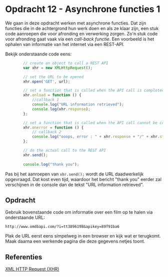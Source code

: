 # Opdracht 12 - Asynchrone functies 1

We gaan in deze opdracht werken met asynchrone functies. Dat zijn functies die in de achtergrond hun werk doen en 
als ze klaar zijn, een stuk code aanroepen die voor afronding en verwerking zorgen. Zo'n stuk code voor afronding
gaat vaak via een *call-back functie*. Een voorbeeld is het ophalen van informatie van het internet via een REST-API.

Bekijk onderstaande code eens:

```javascript
        // create an object to call a REST API
        var xhr = new XMLHttpRequest();

        // set the URL to be opened
        xhr.open('GET', url);

        // set a function that is called when the API call is completed without errors
        xhr.onload = function () {
            //callback 1
            console.log("URL information retrieved");
            console.log(xhr.response);
        };

        // set a function that is called when the API call cannot be completed.
        xhr.onerror = function () {
            // callback 2
            console.log("ooops, error : " + xhr.response + "/" + xhr.status);
        };

        // do the actual call to the REST API
        xhr.send();
        
        console.log("thank you");

```

Pas bij het aanroepen van `xhr.send();`  wordt de URL daadwerkelijk opgevraagd. Dat kost even tijd, waardoor het bericht
"thank you" eerder zal verschijnen in de console dan de tekst "URL information retrieved".

## Opdracht
Gebruik bovenstaande code om informatie over een film op te halen via onderstaande URL:
```text
http://www.omdbapi.com/?i=tt3896198&apikey=89f91ba6
```

Plak de URL eerst eens simpelweg in een browser en kijk wat er terugkomt. Maak daarna een werkende pagina die deze gegevens 
netjes toont. 

## Referenties
[XML HTTP Request (XHR)](https://developer.mozilla.org/nl/docs/Web/API/XMLHttpRequest)
